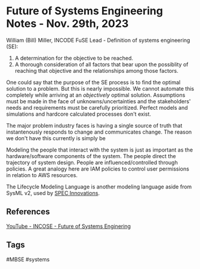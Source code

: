# Future of Systems Engineering Notes - Nov. 29th, 2023

William (Bill) Miller, INCODE FuSE Lead - Definition of systems engineering (SE):
1. A determination for the objective to be reached.  
2. A thorough consideration of all factors that bear upon the possiblity of reaching that objective and the relationships among those factors.  

One could say that the purpose of the SE process is to find the optimal solution to a problem. But this is nearly impossible. We cannot automate this completely while arriving at an *objectively* optimal solution. Assumptions must be made in the face of unknowns/uncertainties and the stakeholders' needs and requirements must be carefully prioritized. Perfect models and simulations and hardcore calculated processes don't exist.  

The major problem industry faces is having a single source of truth that instantenously responds to change and communicates change. The reason we don't have this currently is simply be

Modeling the people that interact with the system is just as important as the hardware/software components of the system. The people direct the trajectory of system design. People are influenced/controlled through policies. A great analogy here are IAM policies to control user permissions in relation to AWS resources.   

The Lifecycle Modeling Language is another modeling language aside from SysML v2, used by [SPEC Innovations](https://specinnovations.com/).  

## References
[YouTube - INCOSE - Future of Systems Enginering](https://www.youtube.com/watch?v=K3YjGOYFaeY&t=1024s)

## Tags
#MBSE #systems
